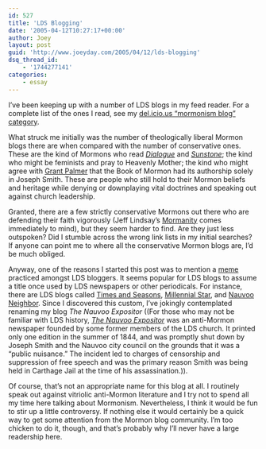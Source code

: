 ```yaml
---
id: 527
title: 'LDS Blogging'
date: '2005-04-12T10:27:17+00:00'
author: Joey
layout: post
guid: 'http://www.joeyday.com/2005/04/12/lds-blogging'
dsq_thread_id:
    - '1744277141'
categories:
    - essay
---
```


I’ve been keeping up with a number of LDS blogs in my feed reader. For a complete list of the ones I read, see my [del.icio.us “mormonism blog” category](http://del.icio.us/joeyday/mormonism+blog).

What struck me initially was the number of theologically liberal Mormon blogs there are when compared with the number of conservative ones. These are the kind of Mormons who read <cite>[Dialogue](http://dialoguejournal.com/)</cite> and <cite>[Sunstone](http://www.sunstoneonline.com/)</cite>; the kind who might be feminists and pray to Heavenly Mother; the kind who might agree with [Grant Palmer](http://amzn.com/1560851570/?tag=joeyday-20) that the Book of Mormon had its authorship solely in Joseph Smith. These are people who still hold to their Mormon beliefs and heritage while denying or downplaying vital doctrines and speaking out against church leadership.

Granted, there are a few strictly conservative Mormons out there who are defending their faith vigorously (Jeff Lindsay’s [Mormanity](http://mormanity.blogspot.com) comes immediately to mind), but they seem harder to find. Are they just less outspoken? Did I stumble across the wrong link lists in my initial searches? If anyone can point me to where all the conservative Mormon blogs are, I’d be much obliged.

Anyway, one of the reasons I started this post was to mention a [meme](http://en.wikipedia.org/wiki/Meme) practiced amongst LDS bloggers. It seems popular for LDS blogs to assume a title once used by LDS newspapers or other periodicals. For instance, there are LDS blogs called [Times and Seasons](http://www.timesandseasons.org/), [Millennial Star](http://www.millennialstar.org/), and [Nauvoo Neighbor](http://mormonwasp.blogspot.com/). Since I discovered this custom, I’ve jokingly contemplated renaming my blog <cite>The Nauvoo Expositor</cite> ((For those who may not be familiar with LDS history, <cite>[The Nauvoo Expositor](http://www.solomonspalding.com/docs/exposit1.htm)</cite> was an anti-Mormon newspaper founded by some former members of the LDS church. It printed only one edition in the summer of 1844, and was promptly shut down by Joseph Smith and the Nauvoo city council on the grounds that it was a “public nuisance.” The incident led to charges of censorship and suppression of free speech and was the primary reason Smith was being held in Carthage Jail at the time of his assassination.)).

Of course, that’s not an appropriate name for this blog at all. I routinely speak out against vitriolic anti-Mormon literature and I try not to spend all my time here talking about Mormonism. Nevertheless, I think it would be fun to stir up a little controversy. If nothing else it would certainly be a quick way to get some attention from the Mormon blog community. I’m too chicken to do it, though, and that’s probably why I’ll never have a large readership here.
